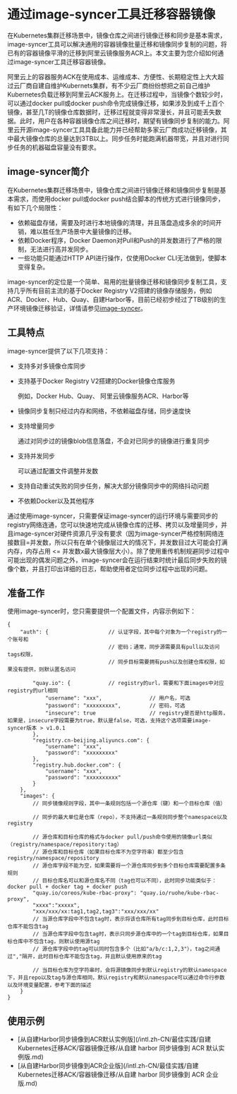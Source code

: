 # 通过image-syncer工具迁移容器镜像

在Kubernetes集群迁移场景中，镜像仓库之间进行镜像迁移和同步是基本需求，image-syncer工具可以解决通用的容器镜像批量迁移和镜像同步复制的问题，将已有的容器镜像平滑的迁移到阿里云镜像服务ACR上。本文主要为您介绍如何通过image-syncer工具迁移容器镜像。

阿里云上的容器服务ACK在使用成本、运维成本、方便性、长期稳定性上大大超过云厂商自建自维护Kubernets集群，有不少云厂商纷纷想把之前自己维护Kubernetes负载迁移到阿里云ACK服务上。在迁移过程中，当镜像个数较少时，可以通过docker pull或docker push命令完成镜像迁移，如果涉及到成千上百个镜像，甚至几T的镜像仓库数据时，迁移过程就变得非常漫长，并且可能丢失数据。此时，用户在各种容器镜像仓库之间迁移时，期望有镜像同步复制的能力。阿里云开源image-syncer工具具备此能力并已经帮助多家云厂商成功迁移镜像，其中最大镜像仓库的总量达到3TB以上。同步任务时能跑满机器带宽，并且对进行同步任务的机器磁盘容量没有要求。

## image-syncer简介

在Kubernetes集群迁移场景中，镜像仓库之间进行镜像迁移和镜像同步复制是基本需求，而使用docker pull或docker push结合脚本的传统方式进行镜像同步，有如下几个局限性：

-   依赖磁盘存储，需要及时进行本地镜像的清理，并且落盘造成多余的时间开销，难以胜任生产场景中大量镜像的迁移。
-   依赖Docker程序，Docker Daemon对Pull和Push的并发数进行了严格的限制，无法进行高并发同步。
-   一些功能只能通过HTTP API进行操作，仅使用Docker CLI无法做到，使脚本变得复杂。

image-syncer的定位是一个简单、易用的批量镜像迁移和镜像同步复制工具，支持几乎所有目前主流的基于Docker Registry V2搭建的镜像存储服务，例如ACR、Docker、Hub、Quay、自建Harbor等，目前已经初步经过了TB级别的生产环境镜像迁移验证，详情请参见[image-syncer](https://github.com/AliyunContainerService/image-syncer?spm=a2c6h.12873639.0.0.66b165a8HrkbnA)。

## 工具特点

image-syncer提供了以下几项支持：

-   支持多对多镜像仓库同步
-   支持基于Docker Registry V2搭建的Docker镜像仓库服务

    例如，Docker Hub、Quay、 阿里云镜像服务ACR、Harbor等

-   镜像同步复制只经过内存和网络，不依赖磁盘存储，同步速度快
-   支持增量同步

    通过对同步过的镜像blob信息落盘，不会对已同步的镜像进行重复同步

-   支持并发同步

    可以通过配置文件调整并发数

-   支持自动重试失败的同步任务，解决大部分镜像同步中的网络抖动问题
-   不依赖Docker以及其他程序

通过使用image-syncer，只需要保证image-syncer的运行环境与需要同步的registry网络连通，您可以快速地完成从镜像仓库的迁移、拷贝以及增量同步，并且image-syncer对硬件资源几乎没有要求（因为image-syncer严格控制网络连接数目=并发数，所以只有在单个镜像层过大的情况下，并发数目过大可能会打满内存，内存占用 <= 并发数x最大镜像层大小）。除了使用重传机制规避同步过程中可能出现的偶发问题之外，image-syncer会在运行结束时统计最后同步失败的镜像个数，并且打印出详细的日志，帮助使用者定位同步过程中出现的问题。

## 准备工作

使用image-syncer时，您只需要提供一个配置文件，内容示例如下：

```
{
    "auth": {                   // 认证字段，其中每个对象为一个registry的一个账号和
                                // 密码；通常，同步源需要具有pull以及访问tags权限，
                                // 同步目标需要拥有push以及创建仓库权限，如果没有提供，则默认匿名访问

        "quay.io": {            // registry的url，需要和下面images中对应registry的url相同
            "username": "xxx",               // 用户名，可选
            "password": "xxxxxxxxx",         // 密码，可选
            "insecure": true                 // registry是否是http服务，如果是，insecure字段需要为true，默认是false，可选，支持这个选项需要image-syncer版本 > v1.0.1
        },
        "registry.cn-beijing.aliyuncs.com": {
            "username": "xxx",
            "password": "xxxxxxxxx"
        },
        "registry.hub.docker.com": {
            "username": "xxx",
            "password": "xxxxxxxxxx"
        }
    },
    "images": {
        // 同步镜像规则字段，其中一条规则包括一个源仓库（键）和一个目标仓库（值）

        // 同步的最大单位是仓库（repo），不支持通过一条规则同步整个namespace以及registry

        // 源仓库和目标仓库的格式与docker pull/push命令使用的镜像url类似（registry/namespace/repository:tag）
        // 源仓库和目标仓库（如果目标仓库不为空字符串）都至少包含registry/namespace/repository
        // 源仓库字段不能为空，如果需要将一个源仓库同步到多个目标仓库需要配置多条规则
        // 目标仓库名可以和源仓库名不同（tag也可以不同），此时同步功能类似于：docker pull + docker tag + docker push
        "quay.io/coreos/kube-rbac-proxy": "quay.io/ruohe/kube-rbac-proxy",
        "xxxx":"xxxxx",
        "xxx/xxx/xx:tag1,tag2,tag3":"xxx/xxx/xx"
        // 当源仓库字段中不包含tag时，表示将该仓库所有tag同步到目标仓库，此时目标仓库不能包含tag
        // 当源仓库字段中包含tag时，表示只同步源仓库中的一个tag到目标仓库，如果目标仓库中不包含tag，则默认使用源tag
        // 源仓库字段中的tag可以同时包含多个（比如"a/b/c:1,2,3"），tag之间通过","隔开，此时目标仓库不能包含tag，并且默认使用原来的tag

        // 当目标仓库为空字符串时，会将源镜像同步到默认registry的默认namespace下，并且repo以及tag与源仓库相同，默认registry和默认namespace可以通过命令行参数以及环境变量配置，参考下面的描述
    }     
}
```

## 使用示例

-   [从自建Harbor同步镜像到ACR默认实例版](/intl.zh-CN/最佳实践/自建Kubernetes迁移ACK/容器镜像迁移/从自建 harbor 同步镜像到 ACR 默认实例版.md)
-   [从自建Harbor同步镜像到ACR企业版](/intl.zh-CN/最佳实践/自建Kubernetes迁移ACK/容器镜像迁移/从自建 harbor 同步镜像到 ACR 企业版.md)

